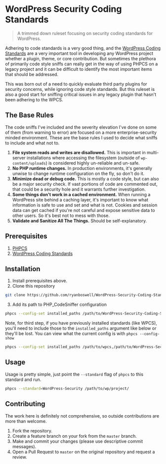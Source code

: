 # WordPress Security Coding Standards
> A trimmed down ruleset focusing on security coding standards for WordPress.

Adhering to code standards is a very good thing, and the [WordPress Coding Standards][wpcs] are a very important tool in developing any WordPress project whether a plugin, theme, or core contribution. But sometimes the plethora of primarily code style sniffs can really get in the way of using PHPCS on a legacy project and it can be difficult to identify the most important items that should be addressed.

This was born out of a need to quickly evaluate third party plugins for security concerns, while ignoring code style standards. But this ruleset is also a good start for sniffing critical issues in any legacy plugin that hasn't been adhering to the WPCS.

## The Base Rules

The code sniffs I've included and the severity elevation I've done on some of them (from warning to error) are focused on a more enterprise-security minded environment. These are the base rules I used to decide what sniffs to include and what not to.

1.  **File system reads and writes are disallowed.** This is important in multi-server installations where accessing the filesystem (outside of `wp-content/uploads`) is considered highly un-reliable and un-safe.
2.  **No PHP runtime changes.** In production environments, it's generally unwise to change runtime configuration on the fly, so don't do it.
3.  **Minimize dead or debug code.** This is mostly a code style, but can also be a major security check. If vast portions of code are commented out, that could be a security hole and it warrants further investigation.
4.  **Some things don't work in a cached environment.** When running a WordPress site behind a caching layer, it's important to know what information is safe to use and set and what is not. Cookies and session data can get cached if you're not careful and expose sensitive data to other users. So it's best not to mess with those.
5.  **Validate and Sanitize All The Things.** Should be self-explanatory.

## Prerequisites

1.  [PHPCS][phpcs]
2.  [WordPress Coding Standards][wpcs]

## Installation

1.  Install prerequisites above.
2.  Clone this repository
```sh
git clone https://github.com/ryanboswell/WordPress-Security-Coding-Standards.git
```
3.  Add its path to PHP_CodeSniffer configuration
```sh
phpcs --config-set installed_paths /path/to/WordPress-Security-Coding-Standards
```

Note, for third step, if you have previously installed standards (like WPCS), you'll need to include those to the `installed_paths` argument like below or they'll be lost. You can view what the current config is with `phpcs --config-show`
```sh
phpcs --config-set installed_paths /path/to/wpcs,/path/to/WordPress-Security-Coding-Standards
```

## Usage

Usage is pretty simple, just point the `--standard` flag of `phpcs` to this standard and run.

```sh
phpcs --standard=WordPress-Security /path/to/wp/project/
```

## Contributing

The work here is definitely not comprehensive, so outside contributions are more than welcome.

1.  Fork the repository.
2.  Create a feature branch on your fork from the `master` branch.
3.  Make and commit your changes (please use descriptive commit messages).
4.  Open a Pull Request to `master` on the original repository and request a review.


[wpcs]: https://github.com/WordPress-Coding-Standards/WordPress-Coding-Standards
[phpcs]: https://github.com/squizlabs/PHP_CodeSniffer
